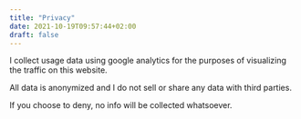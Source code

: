 ```yaml
---
title: "Privacy"
date: 2021-10-19T09:57:44+02:00
draft: false
---
```


I collect usage data using google analytics for the purposes of visualizing the traffic on this website.

All data is anonymized and I do not sell or share any data with third parties.

If you choose to deny, no info will be collected whatsoever.